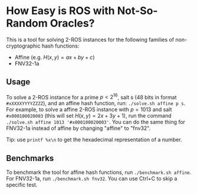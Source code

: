 # How Easy is ROS with Not-So-Random Oracles?

This is a tool for solving 2-ROS instances for the following families of non-cryptographic hash functions:
- Affine (e.g. $H(x,y) = ax + by + c$)
- FNV32-1a

## Usage

To solve a 2-ROS instance for a prime $p < 2^{16}$, salt s (48 bits in format `#xXXXXYYYYZZZZ`), and an affine hash function, run: `./solve.sh affine p s`. For example, to solve a affine 2-ROS instance with $p=1013$ and salt `#x000100020003` (this will set $H(x,y) = 2x+3y+1$), run the command `./solve.sh affine 1013 '#x000100020003'`. You can do the same thing for FNV32-1a instead of affine by changing "affine" to "fnv32".

Tip: use `printf %x\n` to get the hexadecimal representation of a number.

## Benchmarks

To benchmark the tool for affine hash functions, run `./benchmark.sh affine`. For FNV32-1a, run `./benchmark.sh fnv32`. You can use Ctrl+C to skip a specific test.
